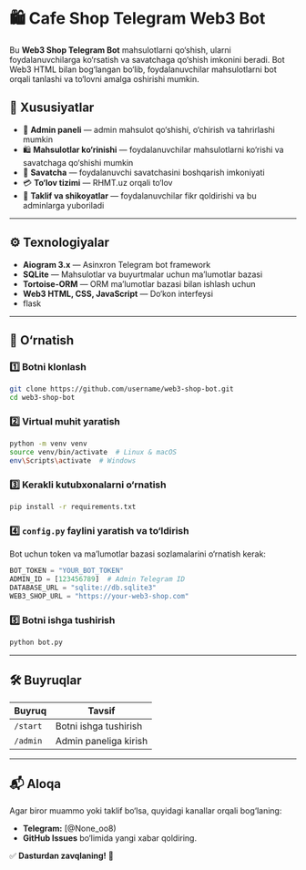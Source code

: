 # 🛍 Cafe Shop Telegram Web3 Bot

Bu **Web3 Shop Telegram Bot** mahsulotlarni qo‘shish, ularni foydalanuvchilarga ko‘rsatish va savatchaga qo‘shish imkonini beradi. Bot Web3 HTML bilan bog‘langan bo‘lib, foydalanuvchilar mahsulotlarni bot orqali tanlashi va to‘lovni amalga oshirishi mumkin.

## 🚀 Xususiyatlar
- 🔹 **Admin paneli** — admin mahsulot qo‘shishi, o‘chirish va tahrirlashi mumkin
- 🛍 **Mahsulotlar ko‘rinishi** — foydalanuvchilar mahsulotlarni ko‘rishi va savatchaga qo‘shishi mumkin
- 🛒 **Savatcha** — foydalanuvchi savatchasini boshqarish imkoniyati
- 💳 **To‘lov tizimi** — RHMT.uz orqali to‘lov
- 📩 **Taklif va shikoyatlar** — foydalanuvchilar fikr qoldirishi va bu adminlarga yuboriladi

---

## ⚙️ Texnologiyalar
- **Aiogram 3.x** — Asinxron Telegram bot framework
- **SQLite** — Mahsulotlar va buyurtmalar uchun ma’lumotlar bazasi
- **Tortoise-ORM** — ORM ma’lumotlar bazasi bilan ishlash uchun
- **Web3 HTML, CSS, JavaScript** — Do‘kon interfeysi
- flask
---

## 🔧 O‘rnatish

### 1️⃣ Botni klonlash
```bash
git clone https://github.com/username/web3-shop-bot.git
cd web3-shop-bot
```

### 2️⃣ Virtual muhit yaratish
```bash
python -m venv venv
source venv/bin/activate  # Linux & macOS
env\Scripts\activate  # Windows
```

### 3️⃣ Kerakli kutubxonalarni o‘rnatish
```bash
pip install -r requirements.txt
```

### 4️⃣ `config.py` faylini yaratish va to‘ldirish
Bot uchun token va ma’lumotlar bazasi sozlamalarini o‘rnatish kerak:
```python
BOT_TOKEN = "YOUR_BOT_TOKEN"
ADMIN_ID = [123456789]  # Admin Telegram ID
DATABASE_URL = "sqlite://db.sqlite3"
WEB3_SHOP_URL = "https://your-web3-shop.com"
```

### 5️⃣ Botni ishga tushirish
```bash
python bot.py
```

---

## 🛠 Buyruqlar
| Buyruq | Tavsif |
|--------|---------|
| `/start` | Botni ishga tushirish |
| `/admin` | Admin paneliga kirish |
---

## 📬 Aloqa
Agar biror muammo yoki taklif bo‘lsa, quyidagi kanallar orqali bog‘laning:
- **Telegram:** [@None_oo8)
- **GitHub Issues** bo‘limida yangi xabar qoldiring.

✅ **Dasturdan zavqlaning!** 🎉

